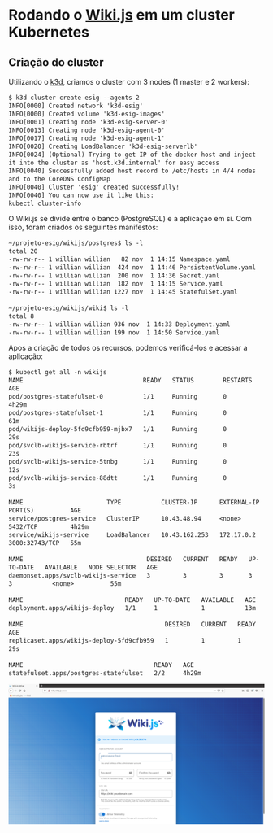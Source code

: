 # Rodando o [Wiki.js](https://github.com/Requarks/wiki) em um cluster Kubernetes

## Criação do cluster

Utilizando o [k3d](https://github.com/rancher/k3d), criamos o cluster com 3 nodes (1 master e 2 workers):

```
$ k3d cluster create esig --agents 2
INFO[0000] Created network 'k3d-esig'                   
INFO[0000] Created volume 'k3d-esig-images'             
INFO[0001] Creating node 'k3d-esig-server-0'            
INFO[0013] Creating node 'k3d-esig-agent-0'             
INFO[0017] Creating node 'k3d-esig-agent-1'             
INFO[0020] Creating LoadBalancer 'k3d-esig-serverlb'    
INFO[0024] (Optional) Trying to get IP of the docker host and inject it into the cluster as 'host.k3d.internal' for easy access 
INFO[0040] Successfully added host record to /etc/hosts in 4/4 nodes and to the CoreDNS ConfigMap 
INFO[0040] Cluster 'esig' created successfully!         
INFO[0040] You can now use it like this:                
kubectl cluster-info
```

O Wiki.js se divide entre o banco (PostgreSQL) e a aplicaçao em si.
Com isso, foram criados os seguintes manifestos:

```
~/projeto-esig/wikijs/postgres$ ls -l
total 20
-rw-rw-r-- 1 willian willian   82 nov  1 14:15 Namespace.yaml
-rw-rw-r-- 1 willian willian  424 nov  1 14:46 PersistentVolume.yaml
-rw-rw-r-- 1 willian willian  200 nov  1 14:36 Secret.yaml
-rw-rw-r-- 1 willian willian  182 nov  1 14:15 Service.yaml
-rw-rw-r-- 1 willian willian 1227 nov  1 14:45 StatefulSet.yaml

~/projeto-esig/wikijs/wiki$ ls -l
total 8
-rw-rw-r-- 1 willian willian 936 nov  1 14:33 Deployment.yaml
-rw-rw-r-- 1 willian willian 199 nov  1 14:50 Service.yaml
```

Apos a criação de todos os recursos, podemos verificá-los e acessar a aplicação:

```
$ kubectl get all -n wikijs 
NAME                                 READY   STATUS        RESTARTS   AGE
pod/postgres-statefulset-0           1/1     Running       0          4h29m
pod/postgres-statefulset-1           1/1     Running       0          61m
pod/wikijs-deploy-5fd9cfb959-mjbx7   1/1     Running       0          29s
pod/svclb-wikijs-service-rbtrf       1/1     Running       0          23s
pod/svclb-wikijs-service-5tnbg       1/1     Running       0          12s
pod/svclb-wikijs-service-88dtt       1/1     Running       0          3s

NAME                       TYPE           CLUSTER-IP      EXTERNAL-IP   PORT(S)          AGE
service/postgres-service   ClusterIP      10.43.48.94     <none>        5432/TCP         4h29m
service/wikijs-service     LoadBalancer   10.43.162.253   172.17.0.2    3000:32743/TCP   55m

NAME                                  DESIRED   CURRENT   READY   UP-TO-DATE   AVAILABLE   NODE SELECTOR   AGE
daemonset.apps/svclb-wikijs-service   3         3         3       3            3           <none>          55m

NAME                            READY   UP-TO-DATE   AVAILABLE   AGE
deployment.apps/wikijs-deploy   1/1     1            1           13m

NAME                                       DESIRED   CURRENT   READY   AGE
replicaset.apps/wikijs-deploy-5fd9cfb959   1         1         1       29s

NAME                                    READY   AGE
statefulset.apps/postgres-statefulset   2/2     4h29m
```

![Captura](https://github.com/willian-as/wikiJS/blob/main/images/Captura%20de%20tela%20de%202020-11-01%2019-30-50.png)
